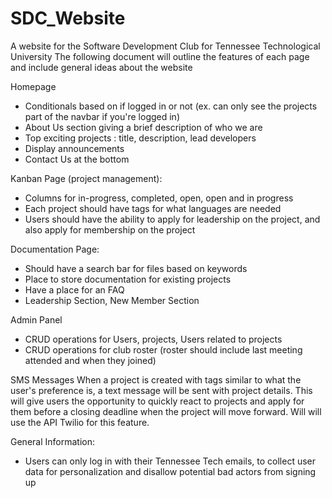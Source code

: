 # SDC_Website
 A website for the Software Development Club for Tennessee Technological University
 The following document will outline the features of each page and include general ideas about the website

Homepage 
 - Conditionals based on if logged in or not (ex. can only see the projects part of the navbar if you're logged in)
 - About Us section giving a brief description of who we are
 - Top exciting projects : title, description, lead developers
 - Display announcements
 - Contact Us at the bottom

Kanban Page (project management):
 - Columns for in-progress, completed, open, open and in progress
 - Each project should have tags for what languages are needed
 - Users should have the ability to apply for leadership on the project, and also apply for membership on the project

Documentation Page:
 - Should have a search bar for files based on keywords
 - Place to store documentation for existing projects
 - Have a place for an FAQ
 - Leadership Section, New Member Section

Admin Panel
 - CRUD operations for Users, projects, Users related to projects
 - CRUD operations for club roster (roster should include last meeting attended and when they joined)

SMS Messages
 When a project is created with tags similar to what the user's preference is, a text message will be sent with project details.
 This will give users the opportunity to quickly react to projects and apply for them before a closing deadline when the project will move forward.
 Will will use the API Twilio for this feature.

General Information:
 - Users can only log in with their Tennessee Tech emails, to collect user data for personalization and disallow potential bad actors from signing up
